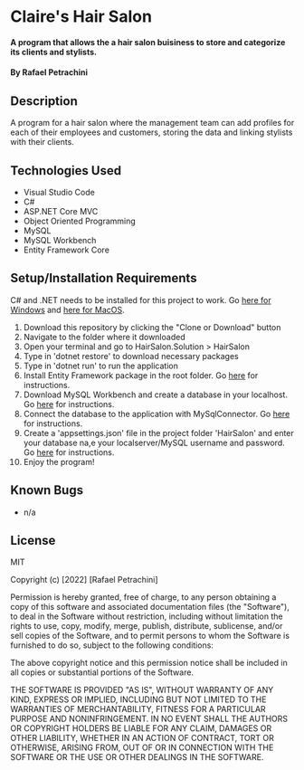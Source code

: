 # Claire's Hair Salon

#### A program that allows the a hair salon buisiness to store and categorize its clients and stylists.

#### By Rafael Petrachini

## Description

A program for a hair salon where the management team can add profiles for each of their employees and customers, storing the data and linking stylists with their clients.

## Technologies Used

- Visual Studio Code
- C#
- ASP.NET Core MVC
- Object Oriented Programming
- MySQL
- MySQL Workbench
- Entity Framework Core 

## Setup/Installation Requirements

C# and .NET needs to be installed for this project to work. Go [here for Windows](https://dotnet.microsoft.com/download/thank-you/dotnet-sdk-2.2.203-windows-x64-installer) and [here for MacOS](https://dotnet.microsoft.com/download/thank-you/dotnet-sdk-2.2.106-macos-x64-installer).

1. Download this repository by clicking the "Clone or Download" button
2. Navigate to the folder where it downloaded
3. Open your terminal and go to HairSalon.Solution > HairSalon
4. Type in 'dotnet restore' to download necessary packages
5. Type in 'dotnet run' to run the application
6. Install Entity Framework package in the root folder. Go [here](https://www.learnhowtoprogram.com/c-and-net-part-time/database-basics/configuration-for-entity-framework-core) for instructions.
7. Download MySQL Workbench and create a database in your localhost. Go [here](https://www.learnhowtoprogram.com/c-and-net-part-time/database-basics/introduction-to-mysql-workbench-creating-a-database) for instructions.
8. Connect the database to the application with MySqlConnector. Go [here](https://www.learnhowtoprogram.com/c-and-net-part-time/database-basics/connecting-a-database-to-an-asp-net-core-app-with-mysqlconnector) for instructions. 
8. Create a 'appsettings.json' file in the project folder 'HairSalon' and enter your database na,e your localserver/MySQL username and password. Go [here](https://www.learnhowtoprogram.com/c-and-net-part-time/database-basics/connecting-a-database-to-an-asp-net-core-app-with-mysqlconnector) for instructions. 
9. Enjoy the program!

## Known Bugs

- n/a

## License

MIT

Copyright (c) [2022] [Rafael Petrachini]

Permission is hereby granted, free of charge, to any person obtaining a copy of this software and associated documentation files (the "Software"), to deal in the Software without restriction, including without limitation the rights to use, copy, modify, merge, publish, distribute, sublicense, and/or sell copies of the Software, and to permit persons to whom the Software is furnished to do so, subject to the following conditions:

The above copyright notice and this permission notice shall be included in all copies or substantial portions of the Software.

THE SOFTWARE IS PROVIDED "AS IS", WITHOUT WARRANTY OF ANY KIND, EXPRESS OR IMPLIED, INCLUDING BUT NOT LIMITED TO THE WARRANTIES OF MERCHANTABILITY, FITNESS FOR A PARTICULAR PURPOSE AND NONINFRINGEMENT. IN NO EVENT SHALL THE AUTHORS OR COPYRIGHT HOLDERS BE LIABLE FOR ANY CLAIM, DAMAGES OR OTHER LIABILITY, WHETHER IN AN ACTION OF CONTRACT, TORT OR OTHERWISE, ARISING FROM, OUT OF OR IN CONNECTION WITH THE SOFTWARE OR THE USE OR OTHER DEALINGS IN THE SOFTWARE.
